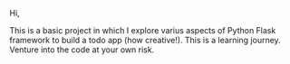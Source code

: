 Hi, 

This is a basic project in which I explore varius aspects of Python Flask framework to build a todo app (how creative!). This is a learning journey. Venture into the code at your own risk.